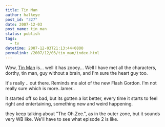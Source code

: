 ```yaml
---
title: Tin Man
author: halkeye
post_id: "327"
date: 2007-12-03
post_name: tin_man
status: publish
tags:
  - tv
datetime: 2007-12-03T21:13:44+0800
permalink: /2007/12/03/tin_man/index.html
---
```


Wow, [Tin Man](https://www.scifi.com/tinman/) is... well it has zooey...
Well I have met all the characters, dorthy, tin man, guy without a brain, and I'm sure the heart guy too.

It's really .. out there.
Reminds me alot of the new Flash Gordon. I'm not really sure which is more..lamer..

It started off so bad, but its gotten a lot better, every time it starts to feel right and entertaining, something new and weird happening.

they keep talking about "The Oh.Zee.", as in the outer zone, but it sounds very WB like. We'll have to see what episode 2 is like.
